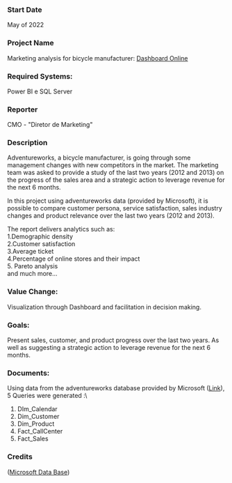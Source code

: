 ### Start Date
May of 2022

### Project Name
Marketing analysis for bicycle manufacturer: [Dashboard Online](https://shre.ink/jl2)

### Required Systems:
Power BI e SQL Server

### Reporter
CMO - "Diretor de Marketing"

### Description
Adventureworks, a bicycle manufacturer, is going through some management changes with new competitors in the market. The marketing team was asked to provide a study of the last two years (2012 and 2013) on the progress of the sales area and a strategic action to leverage revenue for the next 6 months.

In this project using adventureworks data (provided by Microsoft), it is possible to compare customer persona, service satisfaction, sales industry changes and product relevance over the last two years (2012 and 2013).

The report delivers analytics such as:\
1.Demographic density\
2.Customer satisfaction\
3.Average ticket\
4.Percentage of online stores and their impact\
5. Pareto analysis\
and much more...

### Value Change:
Visualization through Dashboard and facilitation in decision making.
 
### Goals:
Present sales, customer, and product progress over the last two years. As well as suggesting a strategic action to leverage revenue for the next 6 months.

### Documents:
Using data from the adventureworks database provided by Microsoft ([Link](https://github.com/microsoft/sql-server-samples/tree/master/samples/databases/adventure-works)), 5 Queries were generated :\
1. DIm_Calendar
2. Dim_Customer
3. Dim_Product
4. Fact_CallCenter
5. Fact_Sales

### Credits
([Microsoft Data Base](https://docs.microsoft.com/pt-br/sql/samples/adventureworks-install-configure?view=sql-server-ver16&tabs=ssms))
